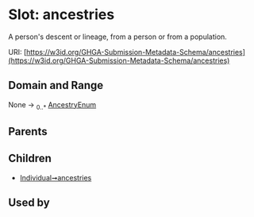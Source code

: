 
# Slot: ancestries


A person's descent or lineage, from a person or from a population.

URI: [https://w3id.org/GHGA-Submission-Metadata-Schema/ancestries](https://w3id.org/GHGA-Submission-Metadata-Schema/ancestries)


## Domain and Range

None &#8594;  <sub>0..\*</sub> [AncestryEnum](AncestryEnum.md)

## Parents


## Children

 *  [Individual➞ancestries](Individual_ancestries.md)

## Used by

